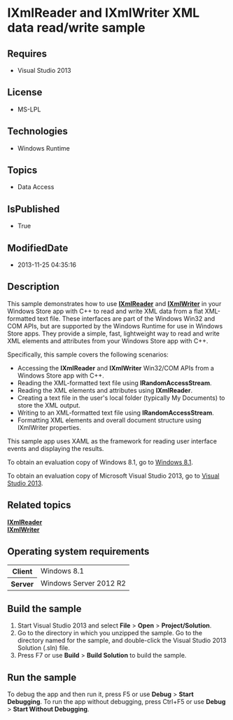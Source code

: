 # IXmlReader and IXmlWriter XML data read/write sample
## Requires
* Visual Studio 2013
## License
* MS-LPL
## Technologies
* Windows Runtime
## Topics
* Data Access
## IsPublished
* True
## ModifiedDate
* 2013-11-25 04:35:16
## Description

<div id="mainSection">
<p>This sample demonstrates how to use <a href="http://msdn.microsoft.com/library/windows/apps/ms752743">
<b>IXmlReader</b></a> and <a href="http://msdn.microsoft.com/library/windows/apps/ms752860">
<b>IXmlWriter</b></a> in your Windows Store app with C&#43;&#43; to read and write XML data from a flat XML-formatted text file. These interfaces are part of the Windows Win32 and COM APIs, but are supported by the Windows Runtime for use in Windows Store apps. They
 provide a simple, fast, lightweight way to read and write XML elements and attributes from your Windows Store app with C&#43;&#43;.</p>
<p>Specifically, this sample covers the following scenarios:</p>
<ul>
<li>Accessing the <b>IXmlReader</b> and <b>IXmlWriter</b> Win32/COM APIs from a Windows Store app with C&#43;&#43;.
</li><li>Reading the XML-formatted text file using <b>IRandomAccessStream</b>. </li><li>Reading the XML elements and attributes using <b>IXmlReader</b>. </li><li>Creating a text file in the user's local folder (typically My Documents) to store the XML output.
</li><li>Writing to an XML-formatted text file using <b>IRandomAccessStream</b>. </li><li>Formatting XML elements and overall document structure using IXmlWriter properties.
</li></ul>
<p>This sample app uses XAML as the framework for reading user interface events and displaying the results.</p>
<p>To obtain an evaluation copy of Windows&nbsp;8.1, go to <a href="http://go.microsoft.com/fwlink/p/?linkid=301696">
Windows&nbsp;8.1</a>. </p>
<p>To obtain an evaluation copy of Microsoft Visual Studio&nbsp;2013, go to <a href="http://go.microsoft.com/fwlink/p/?linkid=301697">
Visual Studio&nbsp;2013</a>. </p>
<h2><a id="related_topics"></a>Related topics</h2>
<dl><dt><a href="http://msdn.microsoft.com/library/windows/apps/ms752743"><b>IXmlReader</b></a>
</dt><dt><a href="http://msdn.microsoft.com/library/windows/apps/ms752860"><b>IXmlWriter</b></a>
</dt></dl>
<h2>Operating system requirements</h2>
<table>
<tbody>
<tr>
<th>Client</th>
<td><dt>Windows&nbsp;8.1 </dt></td>
</tr>
<tr>
<th>Server</th>
<td><dt>Windows Server&nbsp;2012&nbsp;R2 </dt></td>
</tr>
</tbody>
</table>
<h2>Build the sample</h2>
<p></p>
<ol>
<li>Start Visual Studio&nbsp;2013 and select <b>File</b> &gt; <b>Open</b> &gt; <b>Project/Solution</b>.
</li><li>Go to the directory in which you unzipped the sample. Go to the directory named for the sample, and double-click the Visual Studio&nbsp;2013 Solution (.sln) file.
</li><li>Press F7 or use <b>Build</b> &gt; <b>Build Solution</b> to build the sample. </li></ol>
<p></p>
<h2>Run the sample</h2>
<p>To debug the app and then run it, press F5 or use <b>Debug</b> &gt; <b>Start Debugging</b>. To run the app without debugging, press Ctrl&#43;F5 or use
<b>Debug</b> &gt; <b>Start Without Debugging</b>. </p>
</div>
